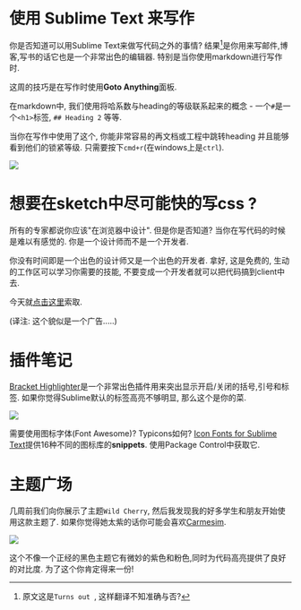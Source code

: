# 使用 Sublime Text 来写作

你是否知道可以用Sublime Text来做写代码之外的事情? 结果[^注1]是你用来写邮件,博客,写书的话它也是一个非常出色的编辑器. 特别是当你使用markdown进行写作时.

这周的技巧是在写作时使用**Goto Anything**面板.

在markdown中, 我们使用将哈系数与heading的等级联系起来的概念 - 一个`#`是一个`<h1>`标签, `## Heading 2` 等等.

当你在写作中使用了这个, 你能非常容易的再文档或工程中跳转heading 并且能够看到他们的锁紧等级. 只需要按下`cmd+r`(在windows上是`ctrl`).

![][1]


# 想要在sketch中尽可能快的写css ?

所有的专家都说你应该"在浏览器中设计". 但是你是否知道? 当你在写代码的时候是难以有感觉的. 你是一个设计师而不是一个开发者.

你没有时间即是一个出色的设计师又是一个出色的开发者. 拿好, 这是免费的, 生动的工作区可以学习你需要的技能, 不要变成一个开发者就可以把代码搞到client中去.

今天就[点击这里][2]索取.

(译注: 这个貌似是一个广告.....)


# 插件笔记

[Bracket Highlighter][3]是一个非常出色插件用来突出显示开启/关闭的括号,引号和标签. 如果你觉得Sublime默认的标签高亮不够明显, 那么这个是你的菜.


![][4]


需要使用图标字体(Font Awesome)? Typicons如何? [Icon Fonts for Sublime Text][5]提供16种不同的图标库的**snippets**. 使用Package Control中获取它.

# 主题广场

几周前我们向你展示了主题`Wild Cherry`, 然后我发现我的好多学生和朋友开始使用这款主题了. 如果你觉得她太紫的话你可能会喜欢[Carmesim][6].

![][7]

这个不像一个正经的黑色主题它有微妙的紫色和粉色,同时为代码高亮提供了良好的对比度. 为了这个你肯定得来一份!


[1]:05-02-12-001.png
[2]:http://www.planningforaliens.com/workshops/sublime/confirmation/
[3]:https://github.com/facelessuser/BracketHighlighter
[4]:05-02-12-002.png
[5]:https://packagecontrol.io/packages/Icon%20Fonts
[6]:https://packagecontrol.io/packages/Theme%20-%20Carmesim
[7]:05-02-12-003.png


[^注1]: 原文这是`Turns out `, 这样翻译不知准确与否?
